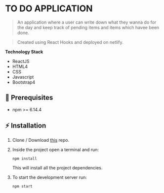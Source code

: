 # TO DO APPLICATION

> An application where a user can write down what they wanna do for the day and keep track of pending items and items which havee been done.

> Created using React Hooks and deployed on netlify.



**Technology Stack**

- ReactJS
- HTML4
- CSS
- Javascript
- Bootstrap4


## :hatching_chick: Prerequisites
* npm >= 6.14.4

## :zap: Installation

1. Clone / Download [this](https://github.com/kaurman23/react-todo-list) repo.
2. Inside the project open a terminal and run:
    ```
    npm install
    ```
    This will install all the project dependencies.

3. To start the development server run:
    ```
    npm start
    ```
